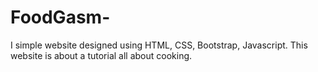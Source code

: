 # FoodGasm-
I simple website designed using HTML, CSS, Bootstrap, Javascript. This website is about a tutorial all about cooking.
